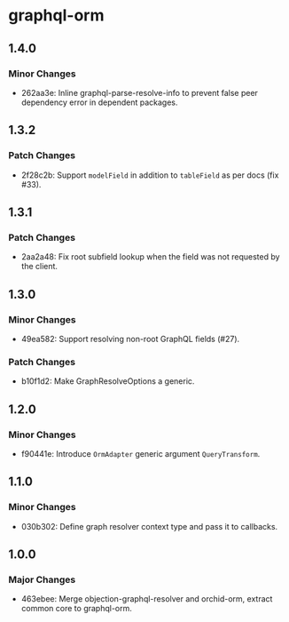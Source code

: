 # graphql-orm

## 1.4.0

### Minor Changes

- 262aa3e: Inline graphql-parse-resolve-info to prevent false peer dependency error in dependent packages.

## 1.3.2

### Patch Changes

- 2f28c2b: Support `modelField` in addition to `tableField` as per docs (fix #33).

## 1.3.1

### Patch Changes

- 2aa2a48: Fix root subfield lookup when the field was not requested by the client.

## 1.3.0

### Minor Changes

- 49ea582: Support resolving non-root GraphQL fields (#27).

### Patch Changes

- b10f1d2: Make GraphResolveOptions a <Context> generic.

## 1.2.0

### Minor Changes

- f90441e: Introduce `OrmAdapter` generic argument `QueryTransform`.

## 1.1.0

### Minor Changes

- 030b302: Define graph resolver context type and pass it to callbacks.

## 1.0.0

### Major Changes

- 463ebee: Merge objection-graphql-resolver and orchid-orm, extract common core to graphql-orm.
